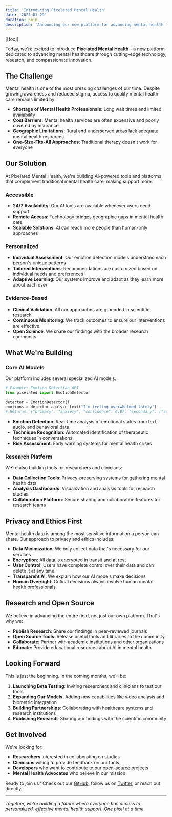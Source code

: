 ```yaml
---
title: 'Introducing Pixelated Mental Health'
date: '2025-01-29'
duration: 5min
description: 'Announcing our new platform for advancing mental health through AI and technology'
---
```


[[toc]]

Today, we're excited to introduce **Pixelated Mental Health** - a new platform dedicated to advancing mental healthcare through cutting-edge technology, research, and compassionate innovation.

## The Challenge

Mental health is one of the most pressing challenges of our time. Despite growing awareness and reduced stigma, access to quality mental health care remains limited by:

- **Shortage of Mental Health Professionals**: Long wait times and limited availability
- **Cost Barriers**: Mental health services are often expensive and poorly covered by insurance
- **Geographic Limitations**: Rural and underserved areas lack adequate mental health resources
- **One-Size-Fits-All Approaches**: Traditional therapy doesn't work for everyone

## Our Solution

At Pixelated Mental Health, we're building AI-powered tools and platforms that complement traditional mental health care, making support more:

### Accessible
- **24/7 Availability**: Our AI tools are available whenever users need support
- **Remote Access**: Technology bridges geographic gaps in mental health care
- **Scalable Solutions**: AI can reach more people than human-only approaches

### Personalized
- **Individual Assessment**: Our emotion detection models understand each person's unique patterns
- **Tailored Interventions**: Recommendations are customized based on individual needs and preferences
- **Adaptive Learning**: Our systems improve and adapt as they learn more about each user

### Evidence-Based
- **Clinical Validation**: All our approaches are grounded in scientific research
- **Continuous Monitoring**: We track outcomes to ensure our interventions are effective
- **Open Science**: We share our findings with the broader research community

## What We're Building

### Core AI Models

Our platform includes several specialized AI models:

```python
# Example: Emotion Detection API
from pixelated import EmotionDetector

detector = EmotionDetector()
emotions = detector.analyze_text("I'm feeling overwhelmed lately")
# Returns: {"primary": "anxiety", "confidence": 0.87, "secondary": ["stress", "fatigue"]}
```

- **Emotion Detection**: Real-time analysis of emotional states from text, audio, and behavioral data
- **Technique Recognition**: Automated identification of therapeutic techniques in conversations
- **Risk Assessment**: Early warning systems for mental health crises

### Research Platform

We're also building tools for researchers and clinicians:

- **Data Collection Tools**: Privacy-preserving systems for gathering mental health data
- **Analysis Dashboards**: Visualization and analysis tools for research studies
- **Collaboration Platform**: Secure sharing and collaboration features for research teams

## Privacy and Ethics First

Mental health data is among the most sensitive information a person can share. Our approach to privacy and ethics includes:

- **Data Minimization**: We only collect data that's necessary for our services
- **Encryption**: All data is encrypted in transit and at rest
- **User Control**: Users have complete control over their data and can delete it at any time
- **Transparent AI**: We explain how our AI models make decisions
- **Human Oversight**: Critical decisions always involve human mental health professionals

## Research and Open Source

We believe in advancing the entire field, not just our own platform. That's why we:

- **Publish Research**: Share our findings in peer-reviewed journals
- **Open Source Tools**: Release useful tools and libraries to the community
- **Collaborate**: Partner with academic institutions and other organizations
- **Educate**: Provide educational resources about AI in mental health

## Looking Forward

This is just the beginning. In the coming months, we'll be:

1. **Launching Beta Testing**: Inviting researchers and clinicians to test our tools
2. **Expanding Our Models**: Adding new capabilities like video analysis and biometric integration
3. **Building Partnerships**: Collaborating with healthcare systems and research institutions
4. **Publishing Research**: Sharing our findings with the scientific community

## Get Involved

We're looking for:

- **Researchers** interested in collaborating on studies
- **Clinicians** willing to provide feedback on our tools
- **Developers** who want to contribute to our open-source projects
- **Mental Health Advocates** who believe in our mission

Ready to join us? Check out our [GitHub](https://github.com/vivirox/pixelated), follow us on [Twitter](https://twitter.com/GradiantAscent), or reach out directly.

---

*Together, we're building a future where everyone has access to personalized, effective mental health support. One pixel at a time.* 